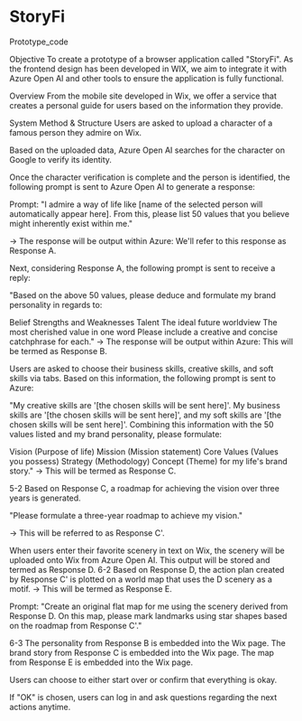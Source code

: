 # StoryFi
Prototype_code


Objective
To create a prototype of a browser application called "StoryFi". As the frontend design has been developed in WIX, we aim to integrate it with Azure Open AI and other tools to ensure the application is fully functional.

Overview
From the mobile site developed in Wix, we offer a service that creates a personal guide for users based on the information they provide.

System Method & Structure
Users are asked to upload a character of a famous person they admire on Wix.

Based on the uploaded data, Azure Open AI searches for the character on Google to verify its identity.

Once the character verification is complete and the person is identified, the following prompt is sent to Azure Open AI to generate a response:

Prompt:
"I admire a way of life like [name of the selected person will automatically appear here]. From this, please list 50 values that you believe might inherently exist within me."

→ The response will be output within Azure: We'll refer to this response as Response A.

Next, considering Response A, the following prompt is sent to receive a reply:

"Based on the above 50 values, please deduce and formulate my brand personality in regards to:

Belief
Strengths and Weaknesses
Talent
The ideal future worldview
The most cherished value in one word
Please include a creative and concise catchphrase for each."
→ The response will be output within Azure: This will be termed as Response B.

Users are asked to choose their business skills, creative skills, and soft skills via tabs. Based on this information, the following prompt is sent to Azure:

"My creative skills are '[the chosen skills will be sent here]'. My business skills are '[the chosen skills will be sent here]', and my soft skills are '[the chosen skills will be sent here]'. Combining this information with the 50 values listed and my brand personality, please formulate:

Vision (Purpose of life)
Mission (Mission statement)
Core Values (Values you possess)
Strategy (Methodology)
Concept (Theme) for my life's brand story."
→ This will be termed as Response C.

5-2 Based on Response C, a roadmap for achieving the vision over three years is generated.

"Please formulate a three-year roadmap to achieve my vision."

→ This will be referred to as Response C'.

When users enter their favorite scenery in text on Wix, the scenery will be uploaded onto Wix from Azure Open AI. This output will be stored and termed as Response D.
6-2 Based on Response D, the action plan created by Response C' is plotted on a world map that uses the D scenery as a motif. → This will be termed as Response E.

Prompt:
"Create an original flat map for me using the scenery derived from Response D. On this map, please mark landmarks using star shapes based on the roadmap from Response C'."

6-3
The personality from Response B is embedded into the Wix page.
The brand story from Response C is embedded into the Wix page.
The map from Response E is embedded into the Wix page.

Users can choose to either start over or confirm that everything is okay.

If "OK" is chosen, users can log in and ask questions regarding the next actions anytime.
